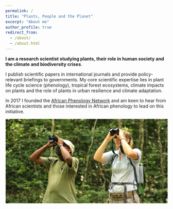 ```yaml
---
permalink: /
title: "Plants, People and the Planet"
excerpt: "About me"
author_profile: true
redirect_from: 
  - /about/
  - /about.html
---
```



**I am a research scientist studying plants, their role in human society and the climate and biodiversity crises**. 

I publish scientific papers in international journals and provide policy-relevant briefings to governments. My core scientific expertise lies in plant life cycle science (phenology), tropical forest ecosystems, climate impacts on plants and the role of plants in urban resilience and climate adaptation.

In 2017 I founded the [African Phenology Network](https://africanphenologynetwork.online) and am keen to hear from African scientists and those interested in African phenology to lead on this initiative.

![alt text](/images/Profile3.png "Tropical forest phenology at Lopé NP (c) Nils Bunnefeld")
